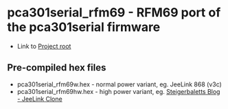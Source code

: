 # pca301serial\_rfm69 - RFM69 port of the pca301serial firmware

  * Link to [Project root](https://github.com/sven/pca301serial_rfm69)


## Pre-compiled hex files

  * pca301serial\_rfm69w.hex - normal power variant, eg. JeeLink 868 (v3c)
  * pca301serial\_rfm69hw.hex - high power variant, eg. [Steigerbaletts Blog - JeeLink Clone](https://steigerbalett.wordpress.com/2015/05/23/jeelink-clone-loten-und-mit-einer-firmware-flashen-fur-lacrosse-sensoren-in-fhem)

